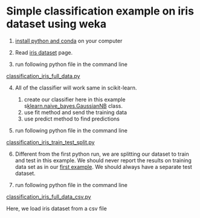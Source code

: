 
# Simple classification example on iris dataset using weka

1. [install python and conda](../installation-python-conda.md) on your computer

2. Read [iris dataset](iris.md) page.


3. run following python file in the command line

[classification_iris_full_data.py](classification_iris_full_data.py)


4. All of the classifier will work same in scikit-learn.

	1. create our classifier here in this example s[klearn.naive_bayes.GaussianNB](https://scikit-learn.org/stable/modules/generated/sklearn.naive_bayes.GaussianNB.html) class.
	2. use fit method and send the training data
	3. use predict method to find predictions

5. run following python file in the command line

[classification_iris_train_test_split.py](classification_iris_train_test_split.py)


6. Different from the first python run, we are splitting our dataset to train and test in this example.
We should never report the results on training data set as in our [first example](classification_iris_full_data.py).
We should always have a separate test dataset.

7. run following python file in the command line

[classification_iris_full_data_csv.py](classification_iris_full_data_csv.py)

Here, we load iris dataset from a csv file

